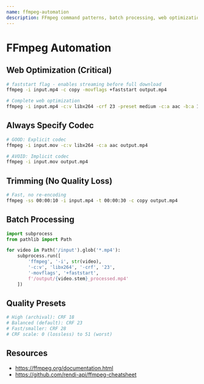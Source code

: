 ```yaml
---
name: ffmpeg-automation
description: FFmpeg command patterns, batch processing, web optimization, and automation scripts for video processing pipelines. Use when processing videos at scale, optimizing for web delivery, or building automated workflows.
---
```


# FFmpeg Automation

## Web Optimization (Critical)

```bash
# faststart flag - enables streaming before full download
ffmpeg -i input.mp4 -c copy -movflags +faststart output.mp4

# Complete web optimization
ffmpeg -i input.mp4 -c:v libx264 -crf 23 -preset medium -c:a aac -b:a 128k -movflags +faststart output.mp4
```

## Always Specify Codec

```bash
# GOOD: Explicit codec
ffmpeg -i input.mov -c:v libx264 -c:a aac output.mp4

# AVOID: Implicit codec
ffmpeg -i input.mov output.mp4
```

## Trimming (No Quality Loss)

```bash
# Fast, no re-encoding
ffmpeg -ss 00:00:10 -i input.mp4 -t 00:00:30 -c copy output.mp4
```

## Batch Processing

```python
import subprocess
from pathlib import Path

for video in Path('/input').glob('*.mp4'):
    subprocess.run([
        'ffmpeg', '-i', str(video),
        '-c:v', 'libx264', '-crf', '23',
        '-movflags', '+faststart',
        f'/output/{video.stem}_processed.mp4'
    ])
```

## Quality Presets

```bash
# High (archival): CRF 18
# Balanced (default): CRF 23
# Fast/smaller: CRF 28
# CRF scale: 0 (lossless) to 51 (worst)
```

## Resources

- https://ffmpeg.org/documentation.html
- https://github.com/rendi-api/ffmpeg-cheatsheet
